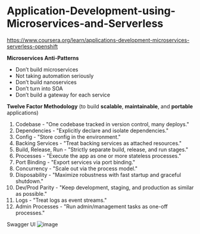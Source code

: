 # Application-Development-using-Microservices-and-Serverless
https://www.coursera.org/learn/applications-development-microservices-serverless-openshift


**Microservices Anti-Patterns**
- Don’t build microservices
- Not taking automation seriously
- Don’t build nanoservices
- Don’t turn into SOA
- Don’t build a gateway for each service
  
**Twelve Factor Methodology** (to build **scalable**, **maintainable**, and **portable** applications)
1. Codebase - "One codebase tracked in version control, many deploys."
2. Dependencies - "Explicitly declare and isolate dependencies."
3. Config - "Store config in the environment."
4. Backing Services - "Treat backing services as attached resources."
5. Build, Release, Run - "Strictly separate build, release, and run stages."
6. Processes - "Execute the app as one or more stateless processes."
7. Port Binding - "Export services via port binding."
8. Concurrency - "Scale out via the process model."
9. Disposability - "Maximize robustness with fast startup and graceful shutdown."
10. Dev/Prod Parity - "Keep development, staging, and production as similar as possible."
11. Logs - "Treat logs as event streams."
12. Admin Processes - "Run admin/management tasks as one-off processes."


Swagger UI
![image](https://github.com/user-attachments/assets/7ef88be1-da11-454e-98ad-1e48438a7d72)

